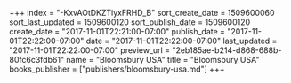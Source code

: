 +++
index = "-KxvAOtDKZTiyxFRHD_B"
sort_create_date = 1509600060
sort_last_updated = 1509600120
sort_publish_date = 1509600120
create_date = "2017-11-01T22:21:00-07:00"
publish_date = "2017-11-01T22:22:00-07:00"
date = "2017-11-01T22:22:00-07:00"
last_updated = "2017-11-01T22:22:00-07:00"
preview_url = "2eb185ae-b214-d868-688b-80fc6c3fdb61"
name = "Bloomsbury USA"
title = "Bloomsbury USA"
books_publisher = ["publishers/bloomsbury-usa.md"]
+++
